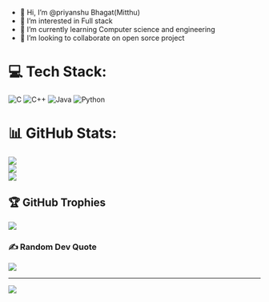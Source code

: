 - 👋 Hi, I’m @priyanshu Bhagat(Mitthu)
- 👀 I’m interested in Full stack
- 🌱 I’m currently learning Computer science and engineering
- 💞️ I’m looking to collaborate on open sorce project 


<!---
priyanshucodes73/priyanshucodes73 is a ✨ special ✨ repository because its `README.md` (this file) appears on your GitHub profile.
You can click the Preview link to take a look at your changes.
--->

# 💻 Tech Stack:
![C](https://img.shields.io/badge/c-%2300599C.svg?style=for-the-badge&logo=c&logoColor=white) ![C++](https://img.shields.io/badge/c++-%2300599C.svg?style=for-the-badge&logo=c%2B%2B&logoColor=white) ![Java](https://img.shields.io/badge/java-%23ED8B00.svg?style=for-the-badge&logo=openjdk&logoColor=white) ![Python](https://img.shields.io/badge/python-3670A0?style=for-the-badge&logo=python&logoColor=ffdd54)
# 📊 GitHub Stats:
![](https://github-readme-stats.vercel.app/api?username=priyanshucodes73&theme=dark&hide_border=false&include_all_commits=false&count_private=false)<br/>
![](https://github-readme-streak-stats.herokuapp.com/?user=priyanshucodes73&theme=dark&hide_border=false)<br/>
![](https://github-readme-stats.vercel.app/api/top-langs/?username=priyanshucodes73&theme=dark&hide_border=false&include_all_commits=false&count_private=false&layout=compact)

## 🏆 GitHub Trophies
![](https://github-profile-trophy.vercel.app/?username=priyanshucodes73&theme=radical&no-frame=false&no-bg=true&margin-w=4)

### ✍️ Random Dev Quote
![](https://quotes-github-readme.vercel.app/api?type=horizontal&theme=radical)

---
[![](https://visitcount.itsvg.in/api?id=priyanshucodes73&icon=0&color=0)](https://visitcount.itsvg.in)

<!-- Proudly created with GPRM ( https://gprm.itsvg.in ) -->

